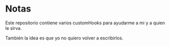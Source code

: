 # Notas

Este repositorio contiene varios customHooks para ayudarme a mi y a quien le sirva.

También la idea es que yo no quiero volver a escribirlos.
